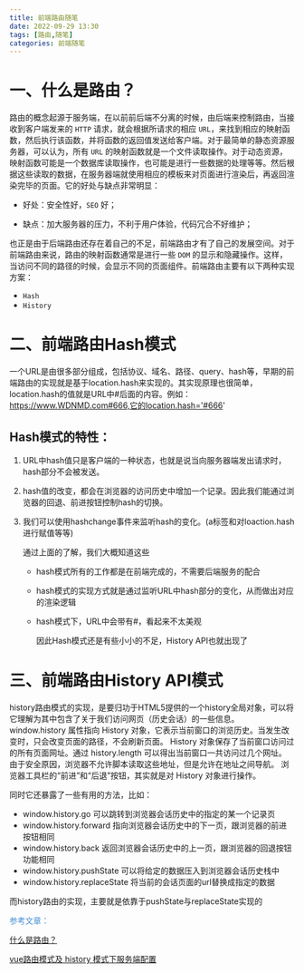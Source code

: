 ```yaml
---
title: 前端路由随笔
date: 2022-09-29 13:30
tags: [路由,随笔]
categories: 前端随笔
---
```


# 一、什么是路由？

路由的概念起源于服务端，在以前前后端不分离的时候，由后端来控制路由，当接收到客户端发来的   `HTTP` 请求，就会根据所请求的相应 `URL`，来找到相应的映射函数，然后执行该函数，并将函数的返回值发送给客户端。对于最简单的静态资源服务器，可以认为，所有 `URL` 的映射函数就是一个文件读取操作。对于动态资源，映射函数可能是一个数据库读取操作，也可能是进行一些数据的处理等等。然后根据这些读取的数据，在服务器端就使用相应的模板来对页面进行渲染后，再返回渲染完毕的页面。它的好处与缺点非常明显：

- 好处：安全性好，`SEO` 好；

- 缺点：加大服务器的压力，不利于用户体验，代码冗合不好维护；

也正是由于后端路由还存在着自己的不足，前端路由才有了自己的发展空间。对于前端路由来说，路由的映射函数通常是进行一些 `DOM` 的显示和隐藏操作。这样，当访问不同的路径的时候，会显示不同的页面组件。前端路由主要有以下两种实现方案：

- `Hash`
- `History`
# 二、前端路由Hash模式

一个URL是由很多部分组成，包括协议、域名、路径、query、hash等，早期的前端路由的实现就是基于location.hash来实现的。其实现原理也很简单，location.hash的值就是URL中#后面的内容。例如：https://www.WDNMD.com#666,它的location.hash='#666'

## Hash模式的特性：

1. URL中hash值只是客户端的一种状态，也就是说当向服务器端发出请求时，hash部分不会被发送。

2. hash值的改变，都会在浏览器的访问历史中增加一个记录。因此我们能通过浏览器的回退、前进按钮控制hash的切换。

3. 我们可以使用hashchange事件来监听hash的变化。(a标签和对loaction.hash进行赋值等等)

   通过上面的了解，我们大概知道这些

   - hash模式所有的工作都是在前端完成的，不需要后端服务的配合

   - hash模式的实现方式就是通过监听URL中hash部分的变化，从而做出对应的渲染逻辑

   - hash模式下，URL中会带有#，看起来不太美观

     因此Hash模式还是有些小小的不足，History API也就出现了

# 三、前端路由History API模式

history路由模式的实现，是要归功于HTML5提供的一个history全局对象，可以将它理解为其中包含了关于我们访问网页（历史会话）的一些信息。window.history 属性指向 History 对象，它表示当前窗口的浏览历史。当发生改变时，只会改变页面的路径，不会刷新页面。 History 对象保存了当前窗口访问过的所有页面网址。通过 history.length 可以得出当前窗口一共访问过几个网址。 由于安全原因，浏览器不允许脚本读取这些地址，但是允许在地址之间导航。 浏览器工具栏的“前进”和“后退”按钮，其实就是对 History 对象进行操作。

同时它还暴露了一些有用的方法，比如：

- window.history.go 可以跳转到浏览器会话历史中的指定的某一个记录页
- window.history.forward 指向浏览器会话历史中的下一页，跟浏览器的前进按钮相同
- window.history.back 返回浏览器会话历史中的上一页，跟浏览器的回退按钮功能相同
- window.history.pushState 可以将给定的数据压入到浏览器会话历史栈中
- window.history.replaceState 将当前的会话页面的url替换成指定的数据

而history路由的实现，主要就是依靠于pushState与replaceState实现的



<font color='#478fd2'>参考文章：</font>

[什么是路由？](https://juejin.cn/post/6844903906024095751)

[vue路由模式及 history 模式下服务端配置](https://icode.best/i/13730847328933)